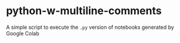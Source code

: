 # python-w-multiline-comments
A simple script to execute the `.py` version of notebooks generated by Google Colab
